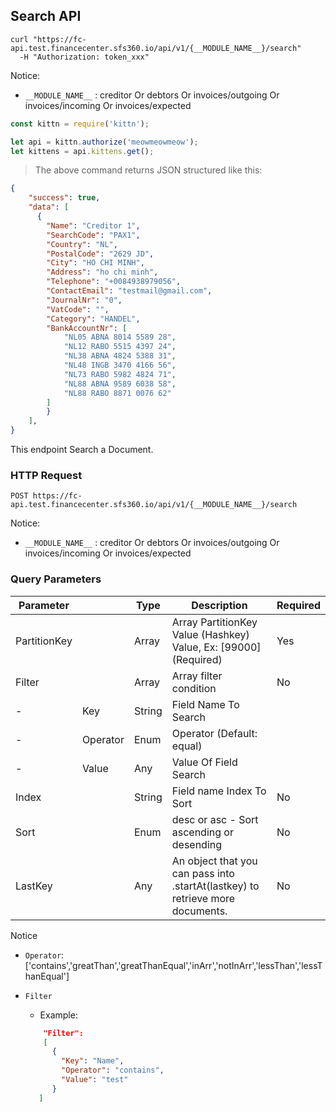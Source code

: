 ## Search API

```shell
curl "https://fc-api.test.financecenter.sfs360.io/api/v1/{__MODULE_NAME__}/search"
  -H "Authorization: token_xxx"
```
Notice: 

- `__MODULE_NAME__` : creditor Or debtors Or invoices/outgoing Or invoices/incoming Or invoices/expected

```javascript
const kittn = require('kittn');

let api = kittn.authorize('meowmeowmeow');
let kittens = api.kittens.get();
```

> The above command returns JSON structured like this:

```json
{
    "success": true,
    "data": [
      {
        "Name": "Creditor 1",
        "SearchCode": "PAX1",
        "Country": "NL",
        "PostalCode": "2629 JD",
        "City": "HO CHI MINH",
        "Address": "ho chi minh",
        "Telephone": "+0084938979056",
        "ContactEmail": "testmail@gmail.com",
        "JournalNr": "0",
        "VatCode": "",
        "Category": "HANDEL",
        "BankAccountNr": [
            "NL05 ABNA 8014 5589 28",
            "NL12 RABO 5515 4397 24",
            "NL38 ABNA 4824 5388 31",
            "NL48 INGB 3470 4166 56",
            "NL73 RABO 5982 4824 71",
            "NL88 ABNA 9589 6038 58",
            "NL88 RABO 8871 0076 62"
        ]
        }
    ],
}
```

This endpoint Search a Document.

### HTTP Request

`POST https://fc-api.test.financecenter.sfs360.io/api/v1/{__MODULE_NAME__}/search`

Notice: 

- `__MODULE_NAME__` : creditor Or debtors Or invoices/outgoing Or invoices/incoming Or invoices/expected

### Query Parameters

Parameter | | Type | Description | Required
--------- | ------- | ------- | ----------- | -----------
PartitionKey | |  Array | Array PartitionKey Value (Hashkey) Value, Ex: [99000] (Required) | Yes
Filter | |  Array | Array filter condition | No
 - | Key | String | Field Name To Search
 - | Operator | Enum | Operator (Default: equal)
 - | Value | Any | Value Of Field Search
Index |  | String | Field name Index To Sort | No
Sort |  | Enum | desc or asc - Sort ascending or desending | No
LastKey |  | Any | An object that you can pass into .startAt(lastkey) to retrieve more documents. | No

<aside class="notice">
Notice
</aside>

- `Operator`: ['contains','greatThan','greatThanEqual','inArr','notInArr','lessThan','lessThanEqual']

- `Filter`
    - Example: 
  ```json
      "Filter": 
      [
        {
          "Key": "Name",
          "Operator": "contains",
          "Value": "test"
        }
     ]
  ```